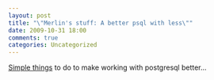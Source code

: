 ```yaml
---
layout: post
title: "\"Merlin's stuff: A better psql with less\""
date: 2009-10-31 18:00
comments: true
categories: Uncategorized
---
```

[Simple things](http://merlinmoncure.blogspot.com/2007/10/better-psql-with-less.html) to do to make working with postgresql better...
